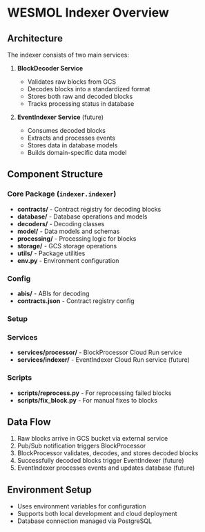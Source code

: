 # WESMOL Indexer Overview

## Architecture

The indexer consists of two main services:

1. **BlockDecoder Service**
   - Validates raw blocks from GCS
   - Decodes blocks into a standardized format
   - Stores both raw and decoded blocks
   - Tracks processing status in database

2. **EventIndexer Service** (future)
   - Consumes decoded blocks
   - Extracts and processes events
   - Stores data in database models
   - Builds domain-specific data model

## Component Structure

### Core Package (`indexer.indexer`)
- **contracts/** - Contract registry for decoding blocks
- **database/** - Database operations and models
- **decoders/** - Decoding classes
- **model/** - Data models and schemas
- **processing/** - Processing logic for blocks
- **storage/** - GCS storage operations
- **utils/** - Package utilities
- **env.py** - Environment configuration

### Config
- **abis/** - ABIs for decoding
- **contracts.json** - Contract registry config

### Setup

### Services
- **services/processor/** - BlockProcessor Cloud Run service
- **services/indexer/** - EventIndexer Cloud Run service (future)

### Scripts
- **scripts/reprocess.py** - For reprocessing failed blocks
- **scripts/fix_block.py** - For manual fixes to blocks

## Data Flow
1. Raw blocks arrive in GCS bucket via external service
2. Pub/Sub notification triggers BlockProcessor
3. BlockProcessor validates, decodes, and stores decoded blocks
4. Successfully decoded blocks trigger EventIndexer (future)
5. EventIndexer processes events and updates database (future)

## Environment Setup
- Uses environment variables for configuration
- Supports both local development and cloud deployment
- Database connection managed via PostgreSQL